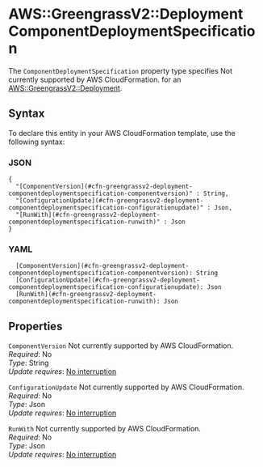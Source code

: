 # AWS::GreengrassV2::Deployment ComponentDeploymentSpecification<a name="aws-properties-greengrassv2-deployment-componentdeploymentspecification"></a>

<a name="aws-properties-greengrassv2-deployment-componentdeploymentspecification-description"></a>The `ComponentDeploymentSpecification` property type specifies Not currently supported by AWS CloudFormation\. for an [AWS::GreengrassV2::Deployment](aws-resource-greengrassv2-deployment.md)\.

## Syntax<a name="aws-properties-greengrassv2-deployment-componentdeploymentspecification-syntax"></a>

To declare this entity in your AWS CloudFormation template, use the following syntax:

### JSON<a name="aws-properties-greengrassv2-deployment-componentdeploymentspecification-syntax.json"></a>

```
{
  "[ComponentVersion](#cfn-greengrassv2-deployment-componentdeploymentspecification-componentversion)" : String,
  "[ConfigurationUpdate](#cfn-greengrassv2-deployment-componentdeploymentspecification-configurationupdate)" : Json,
  "[RunWith](#cfn-greengrassv2-deployment-componentdeploymentspecification-runwith)" : Json
}
```

### YAML<a name="aws-properties-greengrassv2-deployment-componentdeploymentspecification-syntax.yaml"></a>

```
  [ComponentVersion](#cfn-greengrassv2-deployment-componentdeploymentspecification-componentversion): String
  [ConfigurationUpdate](#cfn-greengrassv2-deployment-componentdeploymentspecification-configurationupdate): Json
  [RunWith](#cfn-greengrassv2-deployment-componentdeploymentspecification-runwith): Json
```

## Properties<a name="aws-properties-greengrassv2-deployment-componentdeploymentspecification-properties"></a>

`ComponentVersion`  <a name="cfn-greengrassv2-deployment-componentdeploymentspecification-componentversion"></a>
Not currently supported by AWS CloudFormation\.  
*Required*: No  
*Type*: String  
*Update requires*: [No interruption](https://docs.aws.amazon.com/AWSCloudFormation/latest/UserGuide/using-cfn-updating-stacks-update-behaviors.html#update-no-interrupt)

`ConfigurationUpdate`  <a name="cfn-greengrassv2-deployment-componentdeploymentspecification-configurationupdate"></a>
Not currently supported by AWS CloudFormation\.  
*Required*: No  
*Type*: Json  
*Update requires*: [No interruption](https://docs.aws.amazon.com/AWSCloudFormation/latest/UserGuide/using-cfn-updating-stacks-update-behaviors.html#update-no-interrupt)

`RunWith`  <a name="cfn-greengrassv2-deployment-componentdeploymentspecification-runwith"></a>
Not currently supported by AWS CloudFormation\.  
*Required*: No  
*Type*: Json  
*Update requires*: [No interruption](https://docs.aws.amazon.com/AWSCloudFormation/latest/UserGuide/using-cfn-updating-stacks-update-behaviors.html#update-no-interrupt)